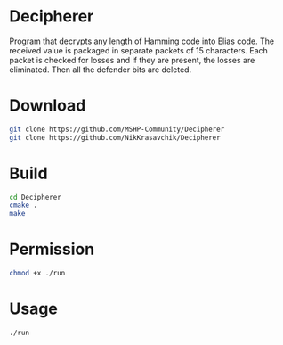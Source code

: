 # Decipherer
Program that decrypts any length of Hamming code into Elias code. The received value is packaged in separate packets of 15 characters. Each packet is checked for losses and if they are present, the losses are eliminated. Then all the defender bits are deleted.

# Download
```bash
git clone https://github.com/MSHP-Community/Decipherer
git clone https://github.com/NikKrasavchik/Decipherer
```

# Build
```bash
cd Decipherer
cmake .
make
```

# Permission
```bash
chmod +x ./run
```

# Usage
```bash
./run
```
